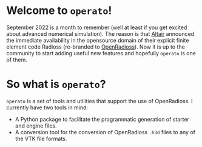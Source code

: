 # Welcome to `operato`!

September 2022 is a month to remember (well at least if you get excited about
advanced numerical simulation).  The reason is that
[Altair](https://www.altair.com) announced the immediate availability in the
opensource domain of their explicit finite element code Radioss (re-branded to
[OpenRadioss](https://www.openradioss.org)). Now it is up to the community to
start adding useful new features and hopefully `operato` is one of them.

# So what is `operato`?
`operato` is a set of tools and utilities that support the use of OpenRadioss.
I currently have two tools in mind:
 - A Python package to facilitate the programmatic generation of starter
   and engine files.
 - A conversion tool for the conversion of OpenRadioss `.h3d` files to any of
   the VTK file formats.

